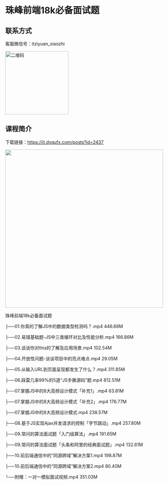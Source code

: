 # 珠峰前端18k必备面试题

## 联系方式

客服微信号：itziyuan_xiaozhi

<img src="https://ziyuanyun.oss-cn-guangzhou.aliyuncs.com/common/20240614073449/666b82192834a.jpg" width="200" height="200" alt="二维码">

## 课程简介

下载链接：https://it.dyqufx.com/posts?id=2437

<img src="https://ziyuanyun.oss-cn-guangzhou.aliyuncs.com/yun/20240515183955/664490fbd8114.jpg" width="500" alt="">

  珠峰前端18k必备面试题



 ├──01.你真的了解JS中的数据类型检测吗？.mp4 446.68M

 ├──02.易错基础题-JS中三类循环对比及性能分析.mp4 166.86M

 ├──03.谈谈你对this的了解及应用场景.mp4 102.54M

 ├──04.开放性问题-谈谈项目中的亮点难点.mp4 29.05M

 ├──05.从输入URL到页面呈现都发生了什么？.mp4 311.85M

 ├──06.踩雷几率99%的5道“JS手撕源码”题.mp4 812.51M

 ├──07.掌握JS中的8大高频设计模式「补充1」.mp4 63.81M

 ├──07.掌握JS中的8大高频设计模式「补充2」.mp4 176.77M

 ├──07.掌握JS中的8大高频设计模式.mp4 238.57M

 ├──08.基于JS实现Ajax并发请求的控制「字节跳动」.mp4 257.80M

 ├──09.常问的算法面试题「入门级算法」.mp4 191.65M

 ├──09.常问的算法面试题「头条和阿里的经典面试题」.mp4 132.61M

 ├──10.前后端通信中的“同源跨域”解决方案1.mp4 198.87M

 ├──10.前后端通信中的“同源跨域”解决方案2.mp4 80.40M

 └──附赠：一对一模拟面试视频.mp4 351.03M

  